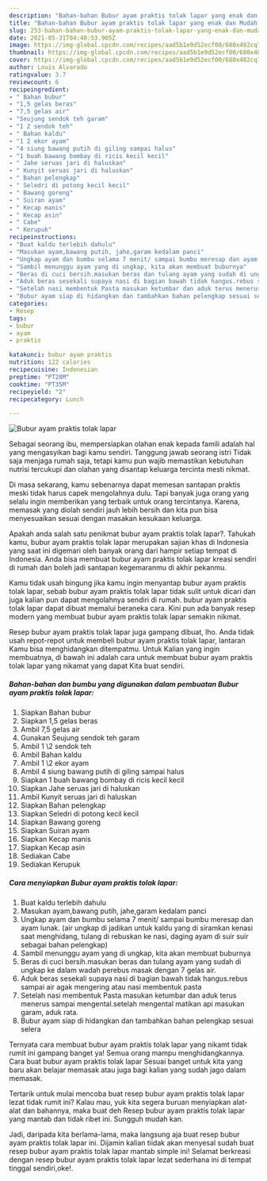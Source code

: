 ```yaml
---
description: "Bahan-bahan Bubur ayam praktis tolak lapar yang enak dan Mudah Dibuat"
title: "Bahan-bahan Bubur ayam praktis tolak lapar yang enak dan Mudah Dibuat"
slug: 253-bahan-bahan-bubur-ayam-praktis-tolak-lapar-yang-enak-dan-mudah-dibuat
date: 2021-05-31T04:40:53.905Z
image: https://img-global.cpcdn.com/recipes/aad5b1e9d52ecf00/680x482cq70/bubur-ayam-praktis-tolak-lapar-foto-resep-utama.jpg
thumbnail: https://img-global.cpcdn.com/recipes/aad5b1e9d52ecf00/680x482cq70/bubur-ayam-praktis-tolak-lapar-foto-resep-utama.jpg
cover: https://img-global.cpcdn.com/recipes/aad5b1e9d52ecf00/680x482cq70/bubur-ayam-praktis-tolak-lapar-foto-resep-utama.jpg
author: Louis Alvarado
ratingvalue: 3.7
reviewcount: 6
recipeingredient:
- " Bahan bubur"
- "1,5 gelas beras"
- "7,5 gelas air"
- "Seujung sendok teh garam"
- "1 2 sendok teh"
- " Bahan kaldu"
- "1 2 ekor ayam"
- "4 siung bawang putih di giling sampai halus"
- "1 buah bawang bombay di ricis kecil kecil"
- " Jahe seruas jari di haluskan"
- " Kunyit seruas jari di haluskan"
- " Bahan pelengkap"
- " Seledri di potong kecil kecil"
- " Bawang goreng"
- " Suiran ayam"
- " Kecap manis"
- " Kecap asin"
- " Cabe"
- " Kerupuk"
recipeinstructions:
- "Buat kaldu terlebih dahulu"
- "Masukan ayam,bawang putih, jahe,garam kedalam panci"
- "Ungkap ayam dan bumbu selama 7 menit/ sampai bumbu meresap dan ayam lunak. (air ungkap di jadikan untuk kaldu yang di siramkan kenasi saat menghidang, tulang di rebuskan ke nasi, daging ayam di suir suir sebagai bahan pelengkap)"
- "Sambil menunggu ayam yang di ungkap, kita akan membuat buburnya"
- "Beras di cuci bersih.masukan beras dan tulang ayam yang sudah di ungkap ke dalam wadah perebus masak dengan 7 gelas air."
- "Aduk beras sesekali supaya nasi di bagian bawah tidak hangus.rebus sampai air agak mengering atau nasi membentuk pasta"
- "Setelah nasi membentuk Pasta masukan ketumbar dan aduk terus menerus sampai mengental.setelah mengental matikan api masukan garam, aduk rata."
- "Bubur ayam siap di hidangkan dan tambahkan bahan pelengkap sesuai selera"
categories:
- Resep
tags:
- bubur
- ayam
- praktis

katakunci: bubur ayam praktis 
nutrition: 122 calories
recipecuisine: Indonesian
preptime: "PT28M"
cooktime: "PT35M"
recipeyield: "2"
recipecategory: Lunch

---
```



![Bubur ayam praktis tolak lapar](https://img-global.cpcdn.com/recipes/aad5b1e9d52ecf00/680x482cq70/bubur-ayam-praktis-tolak-lapar-foto-resep-utama.jpg)

Sebagai seorang ibu, mempersiapkan olahan enak kepada famili adalah hal yang mengasyikan bagi kamu sendiri. Tanggung jawab seorang istri Tidak saja menjaga rumah saja, tetapi kamu pun wajib memastikan kebutuhan nutrisi tercukupi dan olahan yang disantap keluarga tercinta mesti nikmat.

Di masa  sekarang, kamu sebenarnya dapat memesan santapan praktis meski tidak harus capek mengolahnya dulu. Tapi banyak juga orang yang selalu ingin memberikan yang terbaik untuk orang tercintanya. Karena, memasak yang diolah sendiri jauh lebih bersih dan kita pun bisa menyesuaikan sesuai dengan masakan kesukaan keluarga. 



Apakah anda salah satu penikmat bubur ayam praktis tolak lapar?. Tahukah kamu, bubur ayam praktis tolak lapar merupakan sajian khas di Indonesia yang saat ini digemari oleh banyak orang dari hampir setiap tempat di Indonesia. Anda bisa membuat bubur ayam praktis tolak lapar kreasi sendiri di rumah dan boleh jadi santapan kegemaranmu di akhir pekanmu.

Kamu tidak usah bingung jika kamu ingin menyantap bubur ayam praktis tolak lapar, sebab bubur ayam praktis tolak lapar tidak sulit untuk dicari dan juga kalian pun dapat mengolahnya sendiri di rumah. bubur ayam praktis tolak lapar dapat dibuat memalui beraneka cara. Kini pun ada banyak resep modern yang membuat bubur ayam praktis tolak lapar semakin nikmat.

Resep bubur ayam praktis tolak lapar juga gampang dibuat, lho. Anda tidak usah repot-repot untuk membeli bubur ayam praktis tolak lapar, lantaran Kamu bisa menghidangkan ditempatmu. Untuk Kalian yang ingin membuatnya, di bawah ini adalah cara untuk membuat bubur ayam praktis tolak lapar yang nikamat yang dapat Kita buat sendiri.

<!--inarticleads1-->

##### Bahan-bahan dan bumbu yang digunakan dalam pembuatan Bubur ayam praktis tolak lapar:

1. Siapkan  Bahan bubur
1. Siapkan 1,5 gelas beras
1. Ambil 7,5 gelas air
1. Gunakan Seujung sendok teh garam
1. Ambil 1 \2 sendok teh
1. Ambil  Bahan kaldu
1. Ambil 1 \2 ekor ayam
1. Ambil 4 siung bawang putih di giling sampai halus
1. Siapkan 1 buah bawang bombay di ricis kecil kecil
1. Siapkan  Jahe seruas jari di haluskan
1. Ambil  Kunyit seruas jari di haluskan
1. Siapkan  Bahan pelengkap
1. Siapkan  Seledri di potong kecil kecil
1. Siapkan  Bawang goreng
1. Siapkan  Suiran ayam
1. Siapkan  Kecap manis
1. Siapkan  Kecap asin
1. Sediakan  Cabe
1. Sediakan  Kerupuk




<!--inarticleads2-->

##### Cara menyiapkan Bubur ayam praktis tolak lapar:

1. Buat kaldu terlebih dahulu
1. Masukan ayam,bawang putih, jahe,garam kedalam panci
1. Ungkap ayam dan bumbu selama 7 menit/ sampai bumbu meresap dan ayam lunak. (air ungkap di jadikan untuk kaldu yang di siramkan kenasi saat menghidang, tulang di rebuskan ke nasi, daging ayam di suir suir sebagai bahan pelengkap)
1. Sambil menunggu ayam yang di ungkap, kita akan membuat buburnya
1. Beras di cuci bersih.masukan beras dan tulang ayam yang sudah di ungkap ke dalam wadah perebus masak dengan 7 gelas air.
1. Aduk beras sesekali supaya nasi di bagian bawah tidak hangus.rebus sampai air agak mengering atau nasi membentuk pasta
1. Setelah nasi membentuk Pasta masukan ketumbar dan aduk terus menerus sampai mengental.setelah mengental matikan api masukan garam, aduk rata.
1. Bubur ayam siap di hidangkan dan tambahkan bahan pelengkap sesuai selera




Ternyata cara membuat bubur ayam praktis tolak lapar yang nikamt tidak rumit ini gampang banget ya! Semua orang mampu menghidangkannya. Cara buat bubur ayam praktis tolak lapar Sesuai banget untuk kita yang baru akan belajar memasak atau juga bagi kalian yang sudah jago dalam memasak.

Tertarik untuk mulai mencoba buat resep bubur ayam praktis tolak lapar lezat tidak rumit ini? Kalau mau, yuk kita segera buruan menyiapkan alat-alat dan bahannya, maka buat deh Resep bubur ayam praktis tolak lapar yang mantab dan tidak ribet ini. Sungguh mudah kan. 

Jadi, daripada kita berlama-lama, maka langsung aja buat resep bubur ayam praktis tolak lapar ini. Dijamin kalian tiidak akan menyesal sudah buat resep bubur ayam praktis tolak lapar mantab simple ini! Selamat berkreasi dengan resep bubur ayam praktis tolak lapar lezat sederhana ini di tempat tinggal sendiri,oke!.

